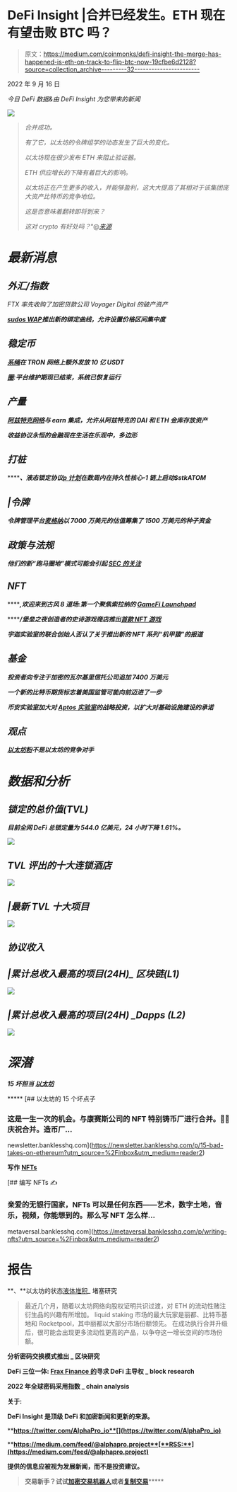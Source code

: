 # DeFi Insight |合并已经发生。ETH 现在有望击败 BTC 吗？

> 原文：<https://medium.com/coinmonks/defi-insight-the-merge-has-happened-is-eth-on-track-to-flip-btc-now-19cfbe6d2128?source=collection_archive---------32----------------------->

2022 年 9 月 16 日

*今日 DeFi 数据&由 DeFi Insight 为您带来的新闻*

![](img/5d786b2e753eb3f4a8ff5edfc5cb3544.png)

> *合并成功。*
> 
> *有了它，以太坊的令牌组学的动态发生了巨大的变化。*
> 
> *以太坊现在很少发布 ETH 来阻止验证器。*
> 
> *ETH 供应增长的下降有着巨大的影响。*
> 
> *以太坊正在产生更多的收入，并能够盈利，这大大提高了其相对于该集团庞大资产比特币的竞争地位。*
> 
> *这是否意味着翻转即将到来？*
> 
> *这对 crypto 有好处吗？*“@*[*来源*](https://newsletter.banklesshq.com/p/why-the-flippening-is-good-for-crypto?utm_source=%2Finbox&utm_medium=reader2)*

# *最新消息*

## *外汇/指数*

*FTX 率先收购了加密贷款公司 Voyager Digital 的破产资产*

***[**sudos WAP**](https://www.theblockbeats.info/flash/104380)**推出新的绑定曲线，允许设置价格区间集中度*****

## *****稳定币*****

*******[系绳](https://twitter.com/whale_alert/status/1570398598424330247)在 TRON 网络上额外发放 10 亿 USDT*******

*********[圈](https://twitter.com/circlepay/status/1570251663507849216?s=20&t=aTYcOlPsmPAKzFAG753Sgw):平台维护期现已结束，系统已恢复运行*********

## *******产量*******

*********[阿兹特克网络](https://twitter.com/iearnfinance/status/1570141134357233664?s=20&t=5ukrywKBf3qIxMuQoy4QYQ)与 earn 集成，允许从阿兹特克的 DAI 和 ETH 金库存放资产*********

*******收益协议永恒的金融现在生活在乐观中，多边形*******

## *******打桩*******

*********、**液态锁定协议[p 计划](https://blog.pstake.finance/2022/09/15/a-letter-to-the-cosmos-community-from-pstake/)在数周内在持久性核心-1 链上启动$stkATOM*******

## *****|令牌*****

*****令牌管理平台[麦格纳](https://www.coindesk.com/business/2022/09/15/token-management-platform-magna-raises-15m-seed-round-at-70m-valuation/)以 7000 万美元的估值筹集了 1500 万美元的种子资金*****

## *****政策与法规*****

*******他们的新“跑马圈地”模式可能会引起 [SEC 的关注](https://www.wsj.com/articles/ethers-new-staking-model-could-draw-sec-attention-11663266224)*******

## *******NFT*******

*********,**欢迎来到古风 8 道场:第一个聚焦索拉纳的 [GameFi Launchpad](https://blog.ancient8.gg/ancient8-dojo-introduction/)*******

*******/**堡垒之夜创造者的史诗游戏商店推出[首款 NFT 游戏](https://decrypt.co/109742/fortnite-epic-games-store-nft-game-blankos-block-party)*****

*****宇迦实验室的联合创始人否认了关于推出新的 NFT 系列“机甲猿”的报道*****

## *****基金*****

*******投资者向专注于加密的瓦尔基里信托公司追加 7400 万美元*******

*******一个新的比特币期货标志着美国监管可能向前迈进了一步*******

*********币安实验室加大对 [Aptos 实验室](https://www.binance.com/en/blog/ecosystem/binance-labs-boosts-strategic-investment-in-aptos-labs-to-expand-commitment-to-infrastructure-building-2732278535201777034)的战略投资，以扩大对基础设施建设的承诺*********

## *******观点*******

*********[以太坊粉](https://www.coindesk.com/layer2/2022/09/15/ethereum-pow-is-not-an-ethereum-competitor/)不是以太坊的竞争对手*********

# *******数据和分析*******

## *******锁定的总价值(TVL)*******

*******目前全网 DeFi 总锁定量为 544.0 亿美元，24 小时下降 1.61%。*******

*******![](img/843e368cb2be73eb7ddb95ffb9713740.png)*******

## *******TVL 评出的十大连锁酒店*******

*******![](img/444f81d1a376b5377a8bea63e1252eae.png)*******

## *******|最新 TVL 十大项目*******

*******![](img/5b60b01909da4f7435014673826bbaa5.png)*******

## *******协议收入*******

## *******|累计总收入最高的项目(24H)_ 区块链(L1)*******

*******![](img/9fb6638183e3fc0f4977ddf76add22bd.png)*******

## *******|累计总收入最高的项目(24H) _Dapps (L2)*******

*******![](img/25bb8c56d7e31102b4601fb886f0e48b.png)*******

# *******深潜*******

*********15 坏担当** [**以太坊**](https://newsletter.banklesshq.com/p/15-bad-takes-on-ethereum?utm_source=%2Finbox&utm_medium=reader2)*******

*****[](https://newsletter.banklesshq.com/p/15-bad-takes-on-ethereum?utm_source=%2Finbox&utm_medium=reader2) [## 以太坊的 15 个坏点子

### 这是一生一次的机会。与康赛斯公司的 NFT 特别铸币厂进行合并。🥳🎊庆祝合并。造币厂…

newsletter.banklesshq.com](https://newsletter.banklesshq.com/p/15-bad-takes-on-ethereum?utm_source=%2Finbox&utm_medium=reader2) 

**写作** [**NFTs**](https://metaversal.banklesshq.com/p/writing-nfts?utm_source=%2Finbox&utm_medium=reader2)

[](https://metaversal.banklesshq.com/p/writing-nfts?utm_source=%2Finbox&utm_medium=reader2) [## 编写 NFTs ✍️

### 亲爱的无银行国家，NFTs 可以是任何东西——艺术，数字土地，音乐，视频，你能想到的。那么写 NFT 怎么样…

metaversal.banklesshq.com](https://metaversal.banklesshq.com/p/writing-nfts?utm_source=%2Finbox&utm_medium=reader2) 

# 报告

**、**以太坊的状态[液体堆积](https://www.theblockresearch.com/the-state-of-ethereum-liquid-staking-169484)_ 堵塞研究

> 最近几个月，随着以太坊网络向股权证明共识过渡，对 ETH 的流动性赌注衍生品的兴趣有所增加。
> liquid staking 市场的最大玩家是丽都、比特币基地和 Rocketpool，其中丽都以大部分市场份额领先。
> 在成功执行合并升级后，很可能会出现更多流动性更高的产品，以争夺这一增长空间的市场份额。

**分析密码交换模式推出 _ 区块研究**

****DeFi 三位一体: [Frax Finance 的](https://www.theblockresearch.com/analyzing-patterns-of-crypto-exchange-launches-167083)寻求 DeFi 主导权 _ block research****

****2022 年全球密码采用指数 _ chain analysis****

******关于:******

****DeFi Insight 是顶级 DeFi 和加密新闻和更新的来源。****

******https://twitter.com/AlphaPro_io**[](https://twitter.com/AlphaPro_io)****

********https://medium.com/feed/@alphapro.project**[**RSS:**](https://medium.com/feed/@alphapro.project)******

****提供的信息应被视为发展新闻，而不是投资建议。****

> ****交易新手？试试[加密交易机器人](/coinmonks/crypto-trading-bot-c2ffce8acb2a)或者[复制交易](/coinmonks/top-10-crypto-copy-trading-platforms-for-beginners-d0c37c7d698c)*********